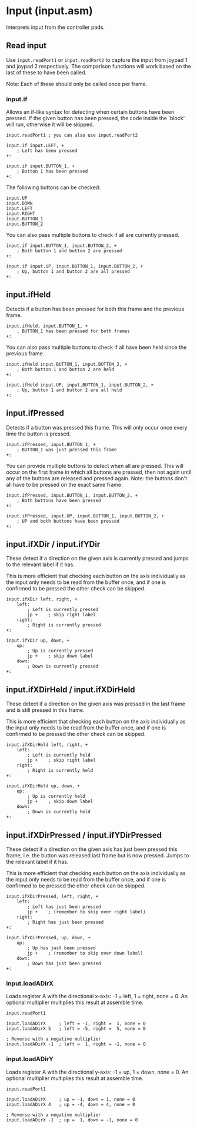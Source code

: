 # Input (input.asm)

Interprets input from the controller pads.

## Read input

Use `input.readPort1` or `input.readPort2` to capture the input from joypad 1 and joypad 2 respectively. The comparison functions will work based on the last of these to have been called.

Note: Each of these should only be called once per frame.

### input.if

Allows an if-like syntax for detecting when certain buttons have been pressed. If the given button has been pressed, the code inside the 'block' will run, otherwise it will be skipped.

```
input.readPort1 ; you can also use input.readPort2

input.if input.LEFT, +
    ; Left has been pressed
+:

input.if input.BUTTON_1, +
    ; Button 1 has been pressed
+:
```

The following buttons can be checked:

```
input.UP
input.DOWN
input.LEFT
input.RIGHT
input.BUTTON_1
input.BUTTON_2
```

You can also pass multiple buttons to check if all are currently pressed.

```
input.if input.BUTTON_1, input.BUTTON_2, +
    ; Both button 1 and button 2 are pressed
+:

input.if input.UP, input.BUTTON_1, input.BUTTON_2, +
    ; Up, button 1 and button 2 are all pressed
+:
```

## input.ifHeld

Detects if a button has been pressed for both this frame and the previous frame.

```
input.ifHeld, input.BUTTON_1, +
    ; BUTTON_1 has been pressed for both frames
+:
```

You can also pass multiple buttons to check if all have been held since the previous frame.

```
input.ifHeld input.BUTTON_1, input.BUTTON_2, +
    ; Both button 1 and button 2 are held
+:

input.ifHeld input.UP, input.BUTTON_1, input.BUTTON_2, +
    ; Up, button 1 and button 2 are all held
+:
```

## input.ifPressed

Detects if a button was pressed this frame. This will only occur once every time the button is pressed.

```
input.ifPressed, input.BUTTON_1, +
    ; BUTTON_1 was just pressed this frame
+:
```

You can provide multiple buttons to detect when all are pressed. This will occur on the first frame in which all buttons are pressed, then not again until any of the buttons are released and pressed again. Note: the buttons don't all have to be pressed on the exact same frame.

```
input.ifPressed, input.BUTTON_1, input.BUTTON_2, +
    ; Both buttons have been pressed
+:

input.ifPressed, input.UP, input.BUTTON_1, input.BUTTON_2, +
    ; UP and both buttons have been pressed
+:
```

## input.ifXDir / input.ifYDir

These detect if a direction on the given axis is currently pressed and jumps to the relevant label if it has.

This is more efficient that checking each button on the axis individually as the input only needs to be read from the buffer once, and if one is confirmed to be pressed the other check can be skipped.

```
input.ifXDir left, right, +
    left:
        ; Left is currently pressed
        jp +    ; skip right label
    right:
        ; Right is currently pressed
+:

input.ifYDir up, down, +
    up:
        ; Up is currently pressed
        jp +    ; skip down label
    down:
        ; Down is currently pressed
+:
```

## input.ifXDirHeld / input.ifXDirHeld

These detect if a direction on the given axis was pressed in the last frame and is still pressed in this frame.

This is more efficient that checking each button on the axis individually as the input only needs to be read from the buffer once, and if one is confirmed to be pressed the other check can be skipped.

```
input.ifXDirHeld left, right, +
    left:
        ; Left is currently held
        jp +    ; skip right label
    right:
        ; Right is currently held
+:

input.ifXDirHeld up, down, +
    up:
        ; Up is currently held
        jp +    ; skip down label
    down:
        ; Down is currently held
+:
```

## input.ifXDirPressed / input.ifYDirPressed

These detect if a direction on the given axis has just been pressed this frame, i.e. the button was released last frame but is now pressed. Jumps to the relevant label if it has.

This is more efficient that checking each button on the axis individually as the input only needs to be read from the buffer once, and if one is confirmed to be pressed the other check can be skipped.

```
input.ifXDirPressed, left, right, +
    left:
        ; Left has just been pressed
        jp +    ; (remember to skip over right label)
    right:
        ; Right has just been pressed
+:

input.ifYDirPressed, up, down, +
    up:
        ; Up has just been pressed
        jp +    ; (remember to skip over down label)
    down:
        ; Down has just been pressed
+:
```

### input.loadADirX

Loads register A with the directional x-axis: -1 = left, 1 = right, none = 0. An optional multiplier multiplies this result at assemble time.

```
input.readPort1

input.loadADirX     ; left = -1, right =  1, none = 0
input.loadADirX 5   ; left = -5, right =  5, none = 0

; Reverse with a negative multiplier
input.loadADirX -1  ; left =  1, right = -1, none = 0
```

### input.loadADirY

Loads register A with the directional y-axis: -1 = up, 1 = down, none = 0. An optional multiplier multiplies this result at assemble time.

```
input.readPort1

input.loadADirX     ; up = -1, down = 1, none = 0
input.loadADirX 4   ; up = -4, down = 4, none = 0

; Reverse with a negative multiplier
input.loadADirX -1  ; up =  1, down = -1, none = 0
```